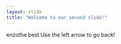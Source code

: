```yaml
---
layout: slide
title: "Welcome to our second slide!"
---
```

enzothe best
Use the left arrow to go back!
